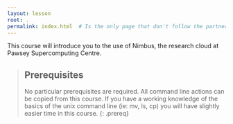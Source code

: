 ```yaml
---
layout: lesson
root: .
permalink: index.html  # Is the only page that don't follow the partner /:path/index.html
---
```

This course will introduce you to the use of Nimbus, the research cloud at Pawsey Supercomputing Centre.


> ## Prerequisites
>
> No particular prerequisites are required.  All command line actions can be copied from this course.  If you have a working 
> knowledge of the basics of the unix command line (ie: mv, ls, cp) you will have slightly easier time in this course.
{: .prereq}
